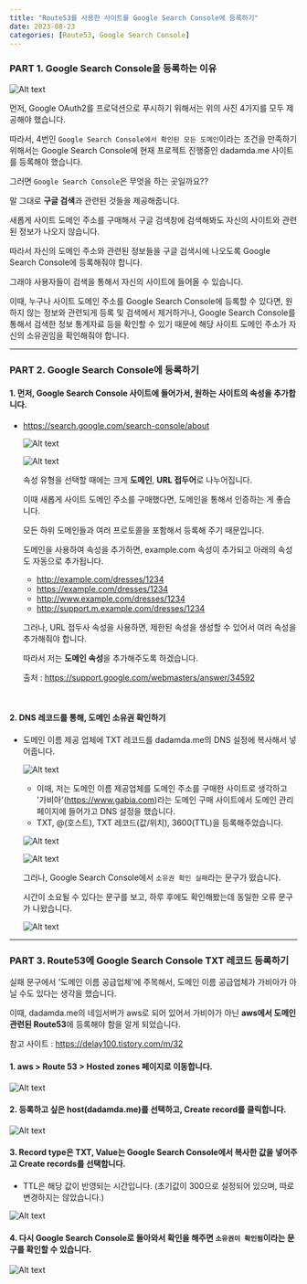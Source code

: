 ```yaml
---
title: "Route53를 사용한 사이트를 Google Search Console에 등록하기"
date: 2023-08-23
categories: [Route53, Google Search Console]
---
```


### PART 1. Google Search Console을 등록하는 이유
![Alt text](/assets/img/2023-08-23/image.png)

먼저, Google OAuth2를 프로덕션으로 푸시하기 위해서는 위의 사진 4가지를 모두 제공해야 했습니다.

따라서, 4번인 `Google Search Console에서 확인된 모든 도메인`이라는 조건을 만족하기 위해서는 Google Search Console에 현재 프로젝트 진행중인 dadamda.me 사이트를 등록해야 했습니다.

그러면 `Google Search Console`은 무엇을 하는 곳일까요??

말 그대로 **구글 검색**과 관련된 것들을 제공해줍니다.

새롭게 사이트 도메인 주소를 구매해서 구글 검색창에 검색해봐도 자신의 사이트와 관련된 정보가 나오지 않습니다. 

따라서 자신의 도메인 주소와 관련된 정보들을 구글 검색시에 나오도록 Google Search Console에 등록해줘야 합니다.

그래야 사용자들이 검색을 통해서 자신의 사이트에 들어올 수 있습니다.

이때, 누구나 사이트 도메인 주소를 Google Search Console에 등록할 수 있다면, 원하지 않는 정보와 관련되게 등록 및 검색에서 제거하거나, Google Search Console를 통해서 검색한 정보 통계자료 등을 확인할 수 있기 때문에 해당 사이트 도메인 주소가 자신의 소유권임을 확인해줘야 합니다.

---

### PART 2. Google Search Console에 등록하기

#### 1. 먼저, Google Search Console 사이트에 들어가서, 원하는 사이트의 속성을 추가합니다.

- <a href="https://search.google.com/search-console/about">https://search.google.com/search-console/about</a>

    ![Alt text](/assets/img/2023-08-23/image-1.png)

    ![Alt text](/assets/img/2023-08-23/image-2.png)

    속성 유형을 선택할 때에는 크게 **도메인**, **URL  접두어**로 나누어집니다.
    
    이때 새롭게 사이트 도메인 주소를 구매했다면, 도메인을 통해서 인증하는 게 좋습니다. 
    
    모든 하위 도메인들과 여러 프로토콜을 포함해서 등록해 주기 때문입니다.
    
    도메인을 사용하여 속성을 추가하면, example.com 속성이 추가되고 아래의 속성도 자동으로 추가됩니다.

    - http://example.com/dresses/1234
    - https://example.com/dresses/1234
    - http://www.example.com/dresses/1234
    - http://support.m.example.com/dresses/1234
    
    그러나, URL 접두사 속성을 사용하면, 제한된 속성을 생성할 수 있어서 여러 속성을 추가해줘야 합니다.

    따라서 저는 **도메인 속성**을 추가해주도록 하겠습니다.

    출처 : <a href="https://support.google.com/webmasters/answer/34592"> https://support.google.com/webmasters/answer/34592 </a>

<br/>

#### 2. DNS 레코드를 통해, 도메인 소유권 확인하기

- 도메인 이름 제공 업체에 TXT 레코드를 dadamda.me의 DNS 설정에 복사해서 넣어줍니다.
    
    ![Alt text](/assets/img/2023-08-23/image-3.png)

    - 이때, 저는 도메인 이름 제공업체를 도메인 주소를 구매한 사이트로 생각하고 '가비아'(https://www.gabia.com)라는 도메인 구매 사이트에서 도메인 관리 페이지에 들어가고 DNS 설정을 했습니다. 
    - TXT, @(호스트), TXT 레코드(값/위치), 3600(TTL)을 등록해주었습니다.
    
    ![Alt text](</assets/img/2023-08-23/image-10.png>)
    
    ![Alt text](/assets/img/2023-08-23/image-5.png)

    그러나, Google Search Console에서 `소유권 확인 실패`라는 문구가 떴습니다. 

    시간이 소요될 수 있다는 문구를 보고, 하루 후에도 확인해봤는데 동일한 오류 문구가 나왔습니다.

    ![Alt text](</assets/img/2023-08-23/image-11.png>)

---

### PART 3. Route53에 Google Search Console TXT 레코드 등록하기

실패 문구에서 '도메인 이름 공급업체'에 주목해서, 도메인 이름 공급업체가 가비아가 아닐 수도 있다는 생각을 했습니다.

이때, dadamda.me의 네임서버가 aws로 되어 있어서 가비아가 아닌 **aws에서 도메인 관련된 Route53**에 등록해야 함을 알게 되었습니다.


참고 사이트 : <a href="https://delay100.tistory.com/m/32"> https://delay100.tistory.com/m/32 </a>

#### 1. aws > Route 53 > Hosted zones 페이지로 이동합니다.

![Alt text](/assets/img/2023-08-23/image-6.png)

#### 2. 등록하고 싶은 host(dadamda.me)를 선택하고, Create record를 클릭합니다.

![Alt text](/assets/img/2023-08-23/image-8.png)

#### 3. Record type은 TXT, Value는 Google Search Console에서 복사한 값을 넣어주고 Create records를 선택합니다. 
- TTL은 해당 값이 반영되는 시간입니다.
(초기값이 300으로 설정되어 있으며, 따로 변경하지는 않았습니다.)

![Alt text](/assets/img/2023-08-23/image-9.png)

#### 4. 다시 Google Search Console로 돌아와서 확인을 해주면 `소유권이 확인됨`이라는 문구를 확인할 수 있습니다.

![Alt text](</assets/img/2023-08-23/image-12.png>)
